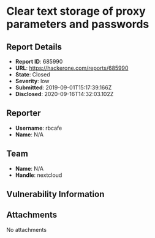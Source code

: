 # Clear text storage of proxy parameters and passwords

## Report Details
- **Report ID**: 685990
- **URL**: https://hackerone.com/reports/685990
- **State**: Closed
- **Severity**: low
- **Submitted**: 2019-09-01T15:17:39.166Z
- **Disclosed**: 2020-09-16T14:32:03.102Z

## Reporter
- **Username**: rbcafe
- **Name**: N/A

## Team
- **Name**: N/A
- **Handle**: nextcloud

## Vulnerability Information


## Attachments
No attachments
